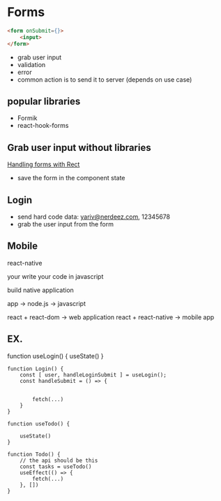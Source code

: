 # Forms

```html
<form onSubmit={}>
    <input>
</form>
```

- grab user input
- validation
- error
- common action is to send it to server (depends on use case)

## popular libraries

- Formik
- react-hook-forms

## Grab user input without libraries

[Handling forms with Rect](https://reactjs.org/docs/forms.html)

- save the form in the component state

## Login

- send hard code data: yariv@nerdeez.com, 12345678
- grab the user input from the form

## Mobile

react-native

your write your code in javascript

build native application

app -> node.js -> javascript



react + react-dom -> web application
react + react-native -> mobile app

## EX.

function useLogin() {
    useState()
}

```
function Login() {
    const [ user, handleLoginSubmit ] = useLogin();
    const handleSubmit = () => {


        fetch(...)
    }
}

function useTodo() {
    
    useState()
}

function Todo() {
    // the api should be this
    const tasks = useTodo()
    useEffect(() => {
        fetch(...)
    }, [])
}
```